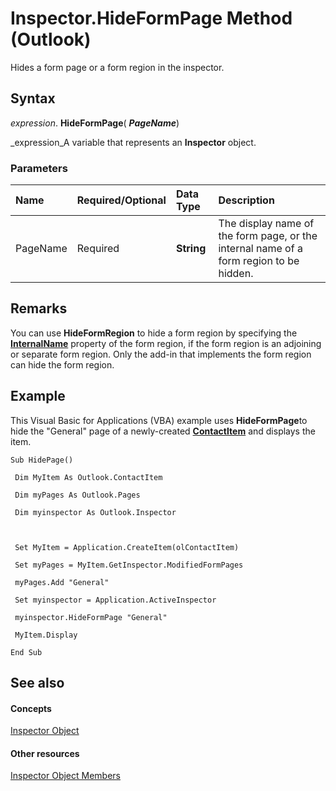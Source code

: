 
# Inspector.HideFormPage Method (Outlook)

Hides a form page or a form region in the inspector.


## Syntax

 _expression_. **HideFormPage**( **_PageName_**)

 _expression_A variable that represents an  **Inspector** object.


### Parameters



|**Name**|**Required/Optional**|**Data Type**|**Description**|
|:-----|:-----|:-----|:-----|
|PageName|Required| **String**|The display name of the form page, or the internal name of a form region to be hidden.|

## Remarks

You can use  **HideFormRegion** to hide a form region by specifying the **[InternalName](2478d44e-887c-c245-6cfa-70a6a1e2c828.md)** property of the form region, if the form region is an adjoining or separate form region. Only the add-in that implements the form region can hide the form region.


## Example

This Visual Basic for Applications (VBA) example uses  **HideFormPage**to hide the "General" page of a newly-created  **[ContactItem](8e32093c-a678-f1fd-3f35-c2d8994d166f.md)** and displays the item.


```
Sub HidePage() 
 
 Dim MyItem As Outlook.ContactItem 
 
 Dim myPages As Outlook.Pages 
 
 Dim myinspector As Outlook.Inspector 
 
 
 
 Set MyItem = Application.CreateItem(olContactItem) 
 
 Set myPages = MyItem.GetInspector.ModifiedFormPages 
 
 myPages.Add "General" 
 
 Set myinspector = Application.ActiveInspector 
 
 myinspector.HideFormPage "General" 
 
 MyItem.Display 
 
End Sub
```


## See also


#### Concepts


 [Inspector Object](d7384756-669c-0549-1032-c3b864187994.md)
#### Other resources


 [Inspector Object Members](acd3e13f-4727-7966-d2a5-a95e4528425c.md)
